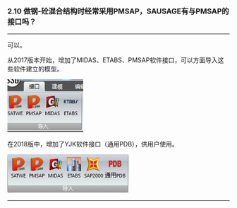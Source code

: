 ﻿### 2.10  做钢-砼混合结构时经常采用PMSAP，SAUSAGE有与PMSAP的接口吗？

---

可以。

从2017版本开始，增加了MIDAS、ETABS、PMSAP软件接口，可以方面导入这些软件建立的模型。

![](./image/2.10-1.jpg)

在2018版中，增加了YJK软件接口（通用PDB），供用户使用。

![](./image/2.10-2.jpg)

---

